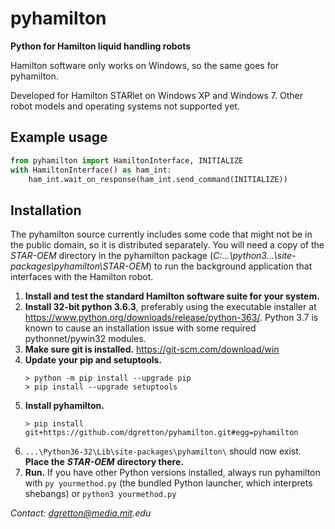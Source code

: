 # pyhamilton

**Python for Hamilton liquid handling robots**

Hamilton software only works on Windows, so the same goes for pyhamilton.

Developed for Hamilton STARlet on Windows XP and Windows 7. Other robot models and operating systems not supported yet.

## Example usage
```python
from pyhamilton import HamiltonInterface, INITIALIZE
with HamiltonInterface() as ham_int:
    ham_int.wait_on_response(ham_int.send_command(INITIALIZE))
```

## Installation

The pyhamilton source currently includes some code that might not be in the public domain, so it is distributed separately. You will need a copy of the _STAR-OEM_ directory in the pyhamilton package (_C:...\python3\...\site-packages\pyhamilton\STAR-OEM_) to run the background application that interfaces with the Hamilton robot.

1. **Install and test the standard Hamilton software suite for your system.**
2. **Install 32-bit python 3.6.3**, preferably using the executable installer at https://www.python.org/downloads/release/python-363/. Python 3.7 is known to cause an installation issue with some required pythonnet/pywin32 modules.
3. **Make sure git is installed.** https://git-scm.com/download/win
4. **Update your pip and setuptools.**
    ```
    > python -m pip install --upgrade pip
    > pip install --upgrade setuptools
    ```
5. **Install pyhamilton.**
    ```
    > pip install git+https://github.com/dgretton/pyhamilton.git#egg=pyhamilton
    ```
6.  `...\Python36-32\Lib\site-packages\pyhamilton\` should now exist. **Place the** ***STAR-OEM*** **directory there.**
7. **Run.** If you have other Python versions installed, always run pyhamilton with `py yourmethod.py` (the bundled Python launcher, which interprets shebangs) or `python3 yourmethod.py`

_Contact: dgretton@media.mit.edu_
